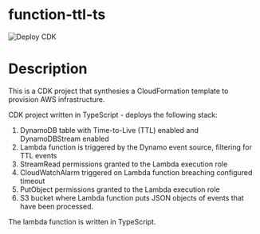 # function-ttl-ts

![Deploy CDK](https://github.com/rainbowchook/function-ttl-ts/blob/main/.github/workflows/aws-cdk-lambda.yml/badge.svg)

# Description

This is a CDK project that synthesies a CloudFormation template to provision AWS infrastructure.  

CDK project written in TypeScript - deploys the following stack:

1. DynamoDB table with Time-to-Live (TTL) enabled and DynamoDBStream enabled
2. Lambda function is triggered by the Dynamo event source, filtering for TTL events
3. StreamRead permissions granted to the Lambda execution role
4. CloudWatchAlarm triggered on Lambda function breaching configured timeout
5. PutObject permissions granted to the Lambda execution role
6. S3 bucket where Lambda function puts JSON objects of events that have been processed.

The lambda function is written in TypeScript.
